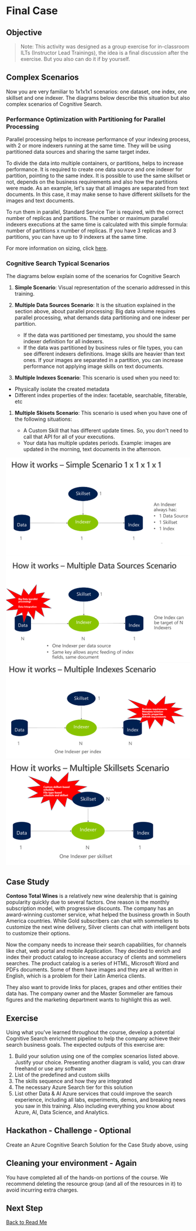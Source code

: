 # Final Case

## Objective

> Note: This activity was designed as a group exercise for in-classroom ILTs (Instructor Lead Trainings), the idea is a final discussion after the exercise. But you also can do it if by yourself.

## Complex Scenarios

Now you are very familiar to 1x1x1x1 scenarios: one dataset, one index, one skillset and one indexer. The diagrams below describe this situation but also complex scenarios of Cognitive Search.

### Performance Optimization with Partitioning for Parallel Processing

Parallel processing helps to increase performance of your indexing process, with 2 or more indexers running at the same time. They will be using partitioned data sources and sharing the same target index.

To divide the data into multiple containers, or partitions, helps to increase performance. It is required to create one data source and one indexer for partition, pointing to the same index. It is possible to use the same skillset or not, depends on the business requirements and also how the partitions were made. As an example, let's say that all images are separated from text documents. In this case, it may make sense to have different skillsets for the images and text documents.

To run them in parallel, Standard Service Tier is required, with the correct number of replicas and partitions. The number or maximum parallel indexers executions at the same time is calculated with this simple formula: number of partitions x number of replicas. If you have 3 replicas and 3 partitions, you can have up to 9 indexers at the same time.

For more information on sizing, click [here](https://docs.microsoft.com/en-us/azure/search/search-capacity-planning).

### Cognitive Search Typical Scenarios

The diagrams below explain some of the scenarios for Cognitive Search

1. **Simple Scenario**: Visual representation of the scenario addressed in this training.

1. **Multiple Data Sources Scenario**: It is the situation explained in the section above, about parallel processing: Big data volume requires parallel processing, what demands data partitioning and one indexer per partition.
   
   + If the data was partitioned per timestamp, you should the same indexer definition for all indexers.
   + If the data was partitioned by business rules or file types, you can see different indexers definitions. Image skills are heavier than text ones. If your images are separated in a partition, you can increase performance not applying image skills on text documents.

1. **Multiple Indexes Scenario**: This scenario is used when you need to:

  + Physically isolate the created metadata
  + Different index properties of the index: facetable, searchable, filterable, etc

1. **Multiple Skisets Scenario**: This scenario is used when you have one of the following situations:

   + A Custom Skill that has different update times. So, you don't need to call that API for all of your executions.
   + Your data has multiple updates periods. Example: images are updated in the morning, text documents in the afternoon.


![Simple Scenario](../resources/images/lab-final-case/simple.png)
![Complex Scenario 1](../resources/images/lab-final-case/complex1.png)
![Complex Scenario 2](../resources/images/lab-final-case/complex2.png)
![Complex Scenario 4](../resources/images/lab-final-case/complex4.png)

## Case Study

**Contoso Total Wines** is a relatively new wine dealership that is gaining popularity quickly due to several factors. One reason is the monthly subscription model, with progressive discounts.
The company has an  award-winning customer service, what helped the business growth in South America countries. While Gold subscribers can chat with sommeliers to customize the next wine delivery, Silver clients can chat with intelligent bots to customize their options.

Now the company needs to increase their search capabilities, for channels like chat, web portal and mobile Application. They decided to enrich and index their product catalog to increase accuracy of clients and sommeliers searches. The product catalog is a series of HTML, Microsoft Word and PDFs documents. Some of them have images and they are all written in English, which is a problem for their Latin America clients.

They also want to provide links for places, grapes and other entities their data has. The company owner and the Master Sommelier are famous figures and the marketing department wants to highlight this as well.

## Exercise

Using what you've learned throughout the course, develop a potential Cognitive Search enrichment pipeline to help the company achieve their search business goals. The expected outputs of this exercise are:

1. Build your solution using one of the complex scenarios listed above. Justify your choice. Presenting another diagram is valid, you can draw freehand or use any software
1. List of the predefined and custom skills
1. The skills sequence and how they are integrated
1. The necessary Azure Search tier for this solution
1. List other Data & AI Azure services that could improve the search experience, including all labs, experiments, demos, and breaking news you saw in this training. Also including everything you know about Azure, AI, Data Science, and Analytics.

## Hackathon - Challenge - Optional

Create an Azure Cognitive Search Solution for the Case Study above, using 



## Cleaning your environment - Again

You have completed all of the hands-on portions of the course. We recommend deleting the resource group (and all of the resources in it) to avoid incurring extra charges.

## Next Step

[Back to Read Me](../README.md)